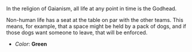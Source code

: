 
In the religion of Gaianism, all life at any point in time is the Godhead.

Non-human life has a seat at the table on par with the other teams. This means, for example, that a space might be held by a pack of dogs, and if those dogs want someone to leave, that will be enforced.

* _Color_: **Green**
